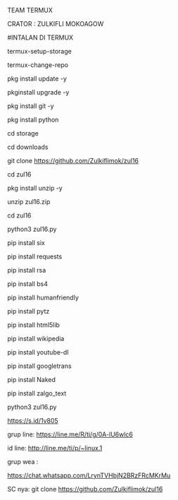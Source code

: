 TEAM TERMUX

CRATOR : ZULKIFLI MOKOAGOW

#INTALAN DI TERMUX

termux-setup-storage

termux-change-repo

pkg install update -y

pkginstall upgrade -y

pkg install git -y

pkg install python

cd storage

cd downloads

git clone https://github.com/Zulkiflimok/zul16

cd zul16

pkg install unzip -y 

unzip zul16.zip

cd zul16

python3 zul16.py

pip install six

pip install requests

pip install rsa

pip install bs4

pip install humanfriendly

pip install pytz

pip install html5lib

pip install wikipedia

pip install youtube-dl

pip install googletrans

pip install Naked

pip install zalgo_text

python3 zul16.py

https://s.id/1v805

grup line: https://line.me/R/ti/g/0A-lU6wlc6

id line: http://line.me/ti/p/~linux.1

grup wea :

https://chat.whatsapp.com/LrynTVHbjN2BRzFRcMKrMu

SC nya: git clone https://github.com/Zulkiflimok/zul16
